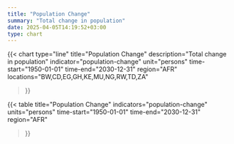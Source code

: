 ```yaml
---
title: "Population Change"
summary: "Total change in population"
date: 2025-04-05T14:19:52+03:00
type: chart
---
```


{{< chart
    type="line"
    title="Population Change"
    description="Total change in population"
    indicator="population-change"
    unit="persons"
    time-start="1950-01-01"
    time-end="2030-12-31"
    region="AFR"
    locations="BW,CD,EG,GH,KE,MU,NG,RW,TD,ZA"
>}}

{{< table
    title="Population Change"
    indicators="population-change"
    units="persons"
    time-start="1950-01-01"
    time-end="2030-12-31"
    region="AFR"
>}}
